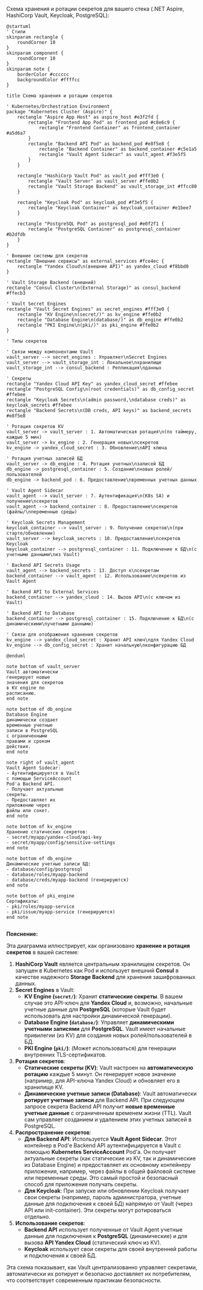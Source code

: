 Схема хранения и ротации секретов для вашего стека (.NET Aspire, HashiCorp Vault, Keycloak, PostgreSQL):

```plantuml
@startuml
' Стили
skinparam rectangle {
    roundCorner 10
}
skinparam component {
    roundCorner 10
}
skinparam note {
    borderColor #cccccc
    backgroundColor #ffffcc
}

title Схема хранения и ротации секретов

' Kubernetes/Orchestration Environment
package "Kubernetes Cluster (Aspire)" {
    rectangle "Aspire App Host" as aspire_host #e3f2fd {
        rectangle "Frontend App Pod" as frontend_pod #c8e6c9 {
            rectangle "Frontend Container" as frontend_container #a5d6a7
        }
        rectangle "Backend API Pod" as backend_pod #e8f5e8 {
            rectangle "Backend Container" as backend_container #c5e1a5
            rectangle "Vault Agent Sidecar" as vault_agent #f3e5f5
        }
    }
    
    rectangle "HashiCorp Vault Pod" as vault_pod #fff3e0 {
        rectangle "Vault Server" as vault_server #ffe0b2
        rectangle "Vault Storage Backend" as vault_storage_int #ffcc80
    }
    
    rectangle "Keycloak Pod" as keycloak_pod #f3e5f5 {
        rectangle "Keycloak Container" as keycloak_container #e1bee7
    }
    
    rectangle "PostgreSQL Pod" as postgresql_pod #e0f2f1 {
        rectangle "PostgreSQL Container" as postgresql_container #b2dfdb
    }
}

' Внешние системы для секретов
rectangle "Внешние сервисы" as external_services #fce4ec {
    rectangle "Yandex Cloud\n(внешние API)" as yandex_cloud #f8bbd0
}

' Vault Storage Backend (внешний)
rectangle "Consul Cluster\n(External Storage)" as consul_backend #ffecb3

' Vault Secret Engines
rectangle "Vault Secret Engines" as secret_engines #fff3e0 {
    rectangle "KV Engine\n(secret/)" as kv_engine #ffe0b2
    rectangle "Database Engine\n(database/)" as db_engine #ffe0b2
    rectangle "PKI Engine\n(pki/)" as pki_engine #ffe0b2
}

' Типы секретов

' Связи между компонентами Vault
vault_server --> secret_engines : Управляет\nSecret Engines
vault_server --> vault_storage_int : Локальное\nхранилище
vault_storage_int --> consul_backend : Репликация\nданных

' Секреты
rectangle "Yandex Cloud API Key" as yandex_cloud_secret #ffebee
rectangle "PostgreSQL Config\n(root credentials)" as db_config_secret #ffebee
rectangle "Keycloak Secrets\n(admin password,\ndatabase creds)" as keycloak_secrets #ffebee
rectangle "Backend Secrets\n(DB creds, API keys)" as backend_secrets #e8f5e8

' Ротация секретов KV
vault_server -> vault_server : 1. Автоматическая ротация\n(по таймеру, каждые 5 мин)
vault_server -> kv_engine : 2. Генерация новых\nсекретов
kv_engine -> yandex_cloud_secret : 3. Обновление\nAPI ключа

' Ротация учетных записей БД
vault_server -> db_engine : 4. Ротация учетных\nзаписей БД
db_engine -> postgresql_container : 5. Создание\nновых ролей/пользователей
db_engine -> backend_pod : 6. Предоставление\nвременных учетных данных

' Vault Agent Sidecar
vault_agent --> vault_server : 7. Аутентификация\n(K8s SA) и получение\nсекретов
vault_agent --> backend_container : 8. Предоставление\nсекретов (файлы/\nпеременные среды)

' Keycloak Secrets Management
keycloak_container --> vault_server : 9. Получение секретов\n(при старте/обновлении)
vault_server --> keycloak_secrets : 10. Предоставление\nсекретов Keycloak
keycloak_container --> postgresql_container : 11. Подключение к БД\n(с учетными данными\nиз Vault)

' Backend API Secrets Usage
vault_agent --> backend_secrets : 13. Доступ к\nсекретам
backend_container --> vault_agent : 12. Использование\nсекретов из Vault Agent

' Backend API to External Services
backend_container --> yandex_cloud : 14. Вызов API\n(с ключом из Vault)

' Backend API to Database
backend_container --> postgresql_container : 15. Подключение к БД\n(с динамическими\nучетными данными)

' Связи для отображения хранения секретов
kv_engine --> yandex_cloud_secret : Хранит API ключ\nдля Yandex Cloud
kv_engine --> db_config_secret : Хранит начальную\nконфигурацию БД

@enduml
```

```
note bottom of vault_server
Vault автоматически
генерирует новые
значения для секретов
в KV engine по
расписанию.
end note

note bottom of db_engine
Database Engine
динамически создает
временные учетные
записи в PostgreSQL
с ограниченными
правами и сроком
действия.
end note

note right of vault_agent
Vault Agent Sidecar:
- Аутентифицируется в Vault
с помощью ServiceAccount
Pod'а Backend API.
- Получает актуальные
секреты.
- Предоставляет их
приложению через
файлы или сокет.
end note

note bottom of kv_engine
Хранение статических секретов:
- secret/myapp/yandex-cloud/api-key
- secret/myapp/config/sensitive-settings
end note

note bottom of db_engine
Динамические учетные записи БД:
- database/config/postgresql
- database/roles/myapp-backend
- database/creds/myapp-backend (генерируются)
end note

note bottom of pki_engine
Сертификаты:
- pki/roles/myapp-service
- pki/issue/myapp-service (генерируются)
end note


```


**Пояснение:**

Эта диаграмма иллюстрирует, как организовано **хранение и ротация секретов** в вашей системе:

1.  **HashiCorp Vault** является центральным хранилищем секретов. Он запущен в Kubernetes как Pod и использует внешний **Consul** в качестве надежного **Storage Backend** для хранения зашифрованных данных.
2.  **Secret Engines** в Vault:
    *   **KV Engine (`secret/`)**: Хранит **статические секреты**. В вашем случае это API-ключ для **Yandex Cloud** и, возможно, начальные учетные данные для **PostgreSQL** (которые Vault будет использовать для настройки динамической генерации).
    *   **Database Engine (`database/`)**: Управляет **динамическими учетными записями** для **PostgreSQL**. Vault имеет начальные привилегии (из KV) для создания новых ролей/пользователей в БД.
    *   **PKI Engine (`pki/`)**: (Может использоваться) для генерации внутренних TLS-сертификатов.
3.  **Ротация секретов**:
    *   **Статические секреты (KV)**: Vault настроен на **автоматическую ротацию** каждые 5 минут. Он генерирует новое значение (например, для API-ключа Yandex Cloud) и обновляет его в хранилище KV.
    *   **Динамические учетные записи (Database)**: Vault автоматически **ротирует учетные записи** для Backend API. При следующем запросе секрета Backend API получит **новые временные учетные данные** с ограниченным временем жизни (TTL). Vault сам управляет созданием и удалением этих учетных записей в PostgreSQL.
4.  **Распространение секретов**:
    *   **Для Backend API**: Используется **Vault Agent Sidecar**. Этот контейнер в Pod'е Backend API аутентифицируется в Vault с помощью **Kubernetes ServiceAccount** Pod'а. Он получает актуальные секреты (как статические из KV, так и динамические из Database Engine) и предоставляет их основному контейнеру приложения, например, через файлы в общей файловой системе или переменные среды. Это самый простой и безопасный способ для приложения получать секреты.
    *   **Для Keycloak**: При запуске или обновлении Keycloak получает свои секреты (например, пароль администратора, учетные данные для подключения к своей БД) напрямую от Vault (через API или init-container). Эти секреты могут ротироваться отдельно.
5.  **Использование секретов**:
    *   **Backend API** использует полученные от Vault Agent учетные данные для подключения к **PostgreSQL** (динамические) и для вызова **API Yandex Cloud** (статический ключ из KV).
    *   **Keycloak** использует свои секреты для своей внутренней работы и подключения к своей БД.

Эта схема показывает, как Vault централизованно управляет секретами, автоматически их ротирует и безопасно доставляет их потребителям, что соответствует современным практикам безопасности.